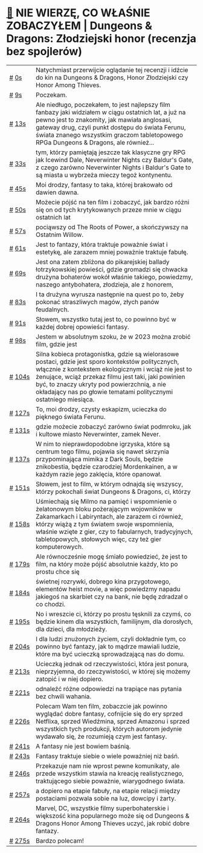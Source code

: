 # [🔗](https://www.youtube.com/watch?v=dkCprJeez-4) NIE WIERZĘ, CO WŁAŚNIE ZOBACZYŁEM | Dungeons & Dragons: Złodziejski honor (recenzja bez spojlerów)

<table>
    <tr id="t0">
        <td><a href="#t0">#</a>&nbsp;<a href="https://www.youtube.com/watch?v=dkCprJeez-4&t=0">0s</a></td>
        <td>Natychmiast przerwijcie oglądanie tej recenzji i idźcie do kin na Dungeons & Dragons, Honor Złodziejski czy Honor Among Thieves.</td>
    </tr>
    <tr id="t9">
        <td><a href="#t9">#</a>&nbsp;<a href="https://www.youtube.com/watch?v=dkCprJeez-4&t=9">9s</a></td>
        <td>Poczekam.</td>
    </tr>
    <tr id="t13">
        <td><a href="#t13">#</a>&nbsp;<a href="https://www.youtube.com/watch?v=dkCprJeez-4&t=13">13s</a></td>
        <td>Ale niedługo, poczekałem, to jest najlepszy film fanbazy jaki widziałem w ciągu ostatnich lat, a już na pewno jest to znakomity, jak mawiała anglosasi, gateway drug, czyli punkt dostępu do świata Ferunu, świata znanego wszystkim graczom tabletopowego RPGa Dungeons & Dragons, ale również...</td>
    </tr>
    <tr id="t33">
        <td><a href="#t33">#</a>&nbsp;<a href="https://www.youtube.com/watch?v=dkCprJeez-4&t=33">33s</a></td>
        <td>tym, którzy pamiętają jeszcze tak klasyczne gry RPG jak Icewind Dale, Neverwinter Nights czy Baldur's Gate, z czego zarówno Neverwinter Nights i Baldur's Gate to są miasta u wybrzeża mieczy tegoż kontynentu.</td>
    </tr>
    <tr id="t45">
        <td><a href="#t45">#</a>&nbsp;<a href="https://www.youtube.com/watch?v=dkCprJeez-4&t=45">45s</a></td>
        <td>Moi drodzy, fantasy to taka, której brakowało od dawien dawna.</td>
    </tr>
    <tr id="t50">
        <td><a href="#t50">#</a>&nbsp;<a href="https://www.youtube.com/watch?v=dkCprJeez-4&t=50">50s</a></td>
        <td>Możecie pójść na ten film i zobaczyć, jak bardzo różni się on od tych krytykowanych przeze mnie w ciągu ostatnich lat</td>
    </tr>
    <tr id="t57">
        <td><a href="#t57">#</a>&nbsp;<a href="https://www.youtube.com/watch?v=dkCprJeez-4&t=57">57s</a></td>
        <td>pociąwszy od The Roots of Power, a skończywszy na Ostatnim Willow.</td>
    </tr>
    <tr id="t61">
        <td><a href="#t61">#</a>&nbsp;<a href="https://www.youtube.com/watch?v=dkCprJeez-4&t=61">61s</a></td>
        <td>Jest to fantazy, która traktuje poważnie świat i estetykę, ale zarazem mniej poważnie traktuje fabułę.</td>
    </tr>
    <tr id="t69">
        <td><a href="#t69">#</a>&nbsp;<a href="https://www.youtube.com/watch?v=dkCprJeez-4&t=69">69s</a></td>
        <td>Jest ona zatem zbliżona do pikarejskiej ballady łotrzykowskiej powieści, gdzie gromadzi się chwacka drużyna bohaterów wokół właśnie takiego, powiedzmy, naszego antybohatera, złodzieja, ale z honorem,</td>
    </tr>
    <tr id="t83">
        <td><a href="#t83">#</a>&nbsp;<a href="https://www.youtube.com/watch?v=dkCprJeez-4&t=83">83s</a></td>
        <td>I ta drużyna wyrusza następnie na quest po to, żeby pokonać straszliwych magów, złych panów feudalnych.</td>
    </tr>
    <tr id="t91">
        <td><a href="#t91">#</a>&nbsp;<a href="https://www.youtube.com/watch?v=dkCprJeez-4&t=91">91s</a></td>
        <td>Słowem, wszystko tutaj jest to, co powinno być w każdej dobrej opowieści fantasy.</td>
    </tr>
    <tr id="t98">
        <td><a href="#t98">#</a>&nbsp;<a href="https://www.youtube.com/watch?v=dkCprJeez-4&t=98">98s</a></td>
        <td>Jestem w absolutnym szoku, że w 2023 można zrobić film, gdzie jest</td>
    </tr>
    <tr id="t104">
        <td><a href="#t104">#</a>&nbsp;<a href="https://www.youtube.com/watch?v=dkCprJeez-4&t=104">104s</a></td>
        <td>Silna kobieca protagonistka, gdzie są wielorasowe postaci, gdzie jest sporo kontekstów politycznych, włącznie z kontekstem ekologicznym i wciąż nie jest to żenujące, wciąż przekaz filmu jest taki, jaki powinien być, to znaczy ukryty pod powierzchnią, a nie okładający nas po głowie tematami politycznymi ostatniego miesiąca.</td>
    </tr>
    <tr id="t127">
        <td><a href="#t127">#</a>&nbsp;<a href="https://www.youtube.com/watch?v=dkCprJeez-4&t=127">127s</a></td>
        <td>To, moi drodzy, czysty eskapizm, ucieczka do pięknego świata Ferunu.</td>
    </tr>
    <tr id="t131">
        <td><a href="#t131">#</a>&nbsp;<a href="https://www.youtube.com/watch?v=dkCprJeez-4&t=131">131s</a></td>
        <td>gdzie możecie zobaczyć zarówno świat podmroku, jak i kultowe miasto Neverwinter, zamek Never.</td>
    </tr>
    <tr id="t137">
        <td><a href="#t137">#</a>&nbsp;<a href="https://www.youtube.com/watch?v=dkCprJeez-4&t=137">137s</a></td>
        <td>W nim to nieprawdopodobne igrzyska, które są centrum tego filmu, pojawia się nawet skrzynia przypominająca mimika z Dark Souls, będzie znikobestia, będzie czarodziej Mordenkainen, a w każdym razie jego zaklęcia, które opanował.</td>
    </tr>
    <tr id="t151">
        <td><a href="#t151">#</a>&nbsp;<a href="https://www.youtube.com/watch?v=dkCprJeez-4&t=151">151s</a></td>
        <td>Słowem, jest to film, w którym odnajdą się wszyscy, którzy pokochali świat Dungeons & Dragons, ci, którzy</td>
    </tr>
    <tr id="t158">
        <td><a href="#t158">#</a>&nbsp;<a href="https://www.youtube.com/watch?v=dkCprJeez-4&t=158">158s</a></td>
        <td>Uśmiechają się Milmo na pamięć i wspomnienie o żelatonowym bloku pożerającym wojowników w Zakamarkach i Labiryntach, ale zarazem ci również, którzy wiążą z tym światem swoje wspomnienia, właśnie wzięte z gier, czy to fabularnych, tradycyjnych, tabletopowych, stołowych więc, czy też gier komputerowych.</td>
    </tr>
    <tr id="t179">
        <td><a href="#t179">#</a>&nbsp;<a href="https://www.youtube.com/watch?v=dkCprJeez-4&t=179">179s</a></td>
        <td>Ale równocześnie mogę śmiało powiedzieć, że jest to film, na który może pójść absolutnie każdy, kto po prostu chce się</td>
    </tr>
    <tr id="t184">
        <td><a href="#t184">#</a>&nbsp;<a href="https://www.youtube.com/watch?v=dkCprJeez-4&t=184">184s</a></td>
        <td>świetnej rozrywki, dobrego kina przygotowego, elementów heist movie, a więc powiedzmy napadu jakiegoś na skarbiet czy na bank, nie będę zdradzał o co chodzi.</td>
    </tr>
    <tr id="t195">
        <td><a href="#t195">#</a>&nbsp;<a href="https://www.youtube.com/watch?v=dkCprJeez-4&t=195">195s</a></td>
        <td>No i wreszcie ci, którzy po prostu tęsknili za czymś, co będzie kinem dla wszystkich, familijnym, dla dorosłych, dla dzieci, dla młodzieży.</td>
    </tr>
    <tr id="t204">
        <td><a href="#t204">#</a>&nbsp;<a href="https://www.youtube.com/watch?v=dkCprJeez-4&t=204">204s</a></td>
        <td>I dla ludzi znużonych życiem, czyli dokładnie tym, co powinno być fantazy, jak to mądrze mawiali ludzie, które ma być ucieczką sprowadzającą nas do domu.</td>
    </tr>
    <tr id="t213">
        <td><a href="#t213">#</a>&nbsp;<a href="https://www.youtube.com/watch?v=dkCprJeez-4&t=213">213s</a></td>
        <td>Ucieczką jednak od rzeczywistości, która jest ponura, nieprzyjemna, do rzeczywistości, w której się możemy zatopić i w niej dopiero.</td>
    </tr>
    <tr id="t221">
        <td><a href="#t221">#</a>&nbsp;<a href="https://www.youtube.com/watch?v=dkCprJeez-4&t=221">221s</a></td>
        <td>odnaleźć różne odpowiedzi na trapiące nas pytania bez chwili wahania.</td>
    </tr>
    <tr id="t226">
        <td><a href="#t226">#</a>&nbsp;<a href="https://www.youtube.com/watch?v=dkCprJeez-4&t=226">226s</a></td>
        <td>Polecam Wam ten film, zobaczcie jak powinno wyglądać dobre fantasy, cofnijcie się do ery sprzed Netflixa, sprzed Wiedźmina, sprzed Amazonu i sprzed wszystkich tych produkcji, których autorom jedynie wydawało się, że rozumieją czym jest fantasy.</td>
    </tr>
    <tr id="t241">
        <td><a href="#t241">#</a>&nbsp;<a href="https://www.youtube.com/watch?v=dkCprJeez-4&t=241">241s</a></td>
        <td>A fantasy nie jest bowiem baśnią.</td>
    </tr>
    <tr id="t243">
        <td><a href="#t243">#</a>&nbsp;<a href="https://www.youtube.com/watch?v=dkCprJeez-4&t=243">243s</a></td>
        <td>Fantasy traktuje siebie o wiele poważniej niż baśń.</td>
    </tr>
    <tr id="t246">
        <td><a href="#t246">#</a>&nbsp;<a href="https://www.youtube.com/watch?v=dkCprJeez-4&t=246">246s</a></td>
        <td>Przekazuje nam nie wprost pewne komunikaty, ale przede wszystkim stawia na kreację realistycznego, traktującego siebie poważnie, wiarygodnego świata.</td>
    </tr>
    <tr id="t257">
        <td><a href="#t257">#</a>&nbsp;<a href="https://www.youtube.com/watch?v=dkCprJeez-4&t=257">257s</a></td>
        <td>a dopiero na etapie fabuły, na etapie relacji między postaciami pozwala sobie na luz, dowcipy i żarty.</td>
    </tr>
    <tr id="t264">
        <td><a href="#t264">#</a>&nbsp;<a href="https://www.youtube.com/watch?v=dkCprJeez-4&t=264">264s</a></td>
        <td>Marvel, DC, wszystkie filmy superbohaterskie i większość kina popularnego może się od Dungeons & Dragons Honor Among Thieves uczyć, jak robić dobre fantazy.</td>
    </tr>
    <tr id="t275">
        <td><a href="#t275">#</a>&nbsp;<a href="https://www.youtube.com/watch?v=dkCprJeez-4&t=275">275s</a></td>
        <td>Bardzo polecam!</td>
    </tr>
</table>